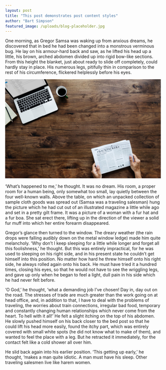 ```yaml
---
layout: post
title: "This post demonstrates post content styles"
author: "Bart Simpson"
featured_image: /uploads/blog-placeholder.jpg
---
```

One morning, as Gregor Samsa was waking up from anxious dreams, he discovered that in bed he had been changed into a monstrous verminous bug. He lay on his armour-hard back and saw, as he lifted his head up a little, his brown, arched abdomen divided up into rigid bow-like sections. From this height the blanket, just about ready to slide off completely, could hardly stay in place. His numerous legs, pitifully thin in comparison to the rest of his circumference, flickered helplessly before his eyes.

![](/uploads/blog-placeholder.jpg)

‘What’s happened to me,’ he thought. It was no dream. His room, a proper room for a human being, only somewhat too small, lay quietly between the four well-known walls. Above the table, on which an unpacked collection of sample cloth goods was spread out (Samsa was a traveling salesman) hung the picture which he had cut out of an illustrated magazine a little while ago and set in a pretty gilt frame. It was a picture of a woman with a fur hat and a fur boa. She sat erect there, lifting up in the direction of the viewer a solid fur muff into which her entire forearm disappeared.

Gregor’s glance then turned to the window. The dreary weather (the rain drops were falling audibly down on the metal window ledge) made him quite melancholy. ‘Why don’t I keep sleeping for a little while longer and forget all this foolishness,’ he thought. But this was entirely impractical, for he was used to sleeping on his right side, and in his present state he couldn’t get himself into this position. No matter how hard he threw himself onto his right side, he always rolled again onto his back. He must have tried it a hundred times, closing his eyes, so that he would not have to see the wriggling legs, and gave up only when he began to feel a light, dull pain in his side which he had never felt before.

‘O God,’ he thought, ‘what a demanding job I’ve chosen! Day in, day out on the road. The stresses of trade are much greater than the work going on at head office, and, in addition to that, I have to deal with the problems of traveling, the worries about train connections, irregular bad food, temporary and constantly changing human relationships which never come from the heart. To hell with it all!’ He felt a slight itching on the top of his abdomen. He slowly pushed himself on his back closer to the bed post so that he could lift his head more easily, found the itchy part, which was entirely covered with small white spots (he did not know what to make of them), and wanted to feel the place with a leg. But he retracted it immediately, for the contact felt like a cold shower all over him.

He slid back again into his earlier position. ‘This getting up early,’ he thought, ‘makes a man quite idiotic. A man must have his sleep. Other traveling salesmen live like harem women.